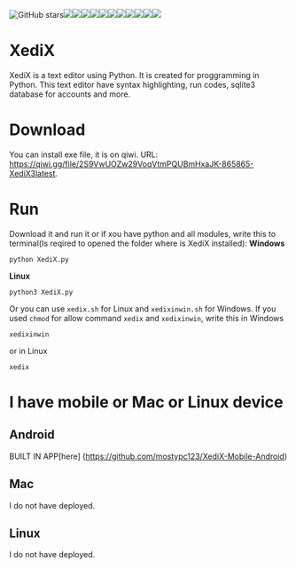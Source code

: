 ![GitHub stars](https://img.shields.io/github/stars/mostypc123/XediX?style=flat-square&color=orange)![](https://tokei.rs/b1/github/mostypc123/XediX?style=flat-square&color=orange)![](https://img.shields.io/travis/mostypc123/XediX.svg)![](https://img.shields.io/mostypc123/XediX/release/mostypc123/XediX.svg)![](https://img.shields.io/github/downloads/mostypc123/XediX/total.svg)![](https://img.shields.io/github/last-commit/mostypc123/XediX.svg)![](https://img.shields.io/github/issues/mostypc123/XediX.svg)![](https://img.shields.io/github/issues-pr/mostypc123/XediX.svg)![](https://img.shields.io/github/contributors/mostypc123/XediX.svg)![](https://img.shields.io/github/languages/top/mostypc123/XediX.svg)![](https://img.shields.io/github/languages/top/mostypc123/XediX?color=orange&label=HTML)![](https://img.shields.io/github/languages/top/mostypc123/XediX?color=yellow&label=Java&lang=Java)

# XediX
XediX is a text editor using Python. It is created for proggramming in Python. This text editor have syntax highlighting, run codes, sqlite3 database for accounts and more.
# Download
You can install  exe file, it is on qiwi. URL: https://qiwi.gg/file/2S9VwUOZw29VoqVtmPQUBmHxaJK-865865-XediX3latest. 
# Run
Download it and run it or if xou have python and all modules, write this to terminal(Is reqired to opened the folder where is XediX installed):
**Windows**
```shell
python XediX.py
```
**Linux**
```shell
python3 XediX.py
```
Or you can use ```xedix.sh``` for Linux and ```xedixinwin.sh``` for Windows. If you used ```chmod``` for allow command ```xedix``` and ```xedixinwin```, write this in Windows
```shell
xedixinwin
```
or in Linux
```shell
xedix
```
# I have mobile or Mac or Linux device
## Android
BUILT IN APP[here]
(https://github.com/mostypc123/XediX-Mobile-Android)
## Mac
I do not have deployed.
## Linux
I do not have deployed.
